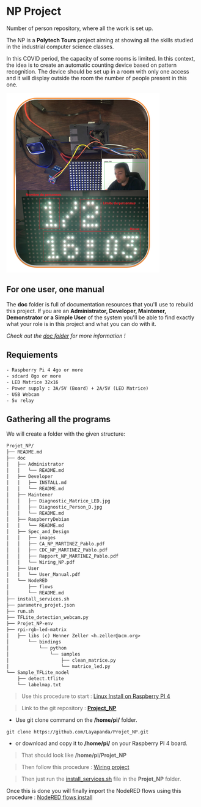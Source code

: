 # NP Project
Number of person repository, where all the work is set up.

The NP is a **Polytech Tours** project aiming at showing all the skills studied in the industrial computer science classes.

In this COVID period, the capacity of some rooms is limited. In this context, the idea is to create an automatic counting device based on
pattern recognition. The device should be set up in a room with only one access and it will display outside the room the number of people present in
this one.


![NP packaged project](doc/Specs_and_Design/images/np_projet.PNG)

## For one user, one manual

The **doc** folder is full of documentation resources that you'll use to rebuild this project. If you are an **Administrator, Developer, Maintener, Demonstrator or a Simple User** of the system you'll be able to find exactly what your role is in this project and what you can do with it.

*Check out the [doc folder](doc/) for more information !*

## Requiements
    - Raspberry Pi 4 4go or more
    - sdcard 8go or more
    - LED Matrice 32x16
    - Power supply : 3A/5V (Board) + 2A/5V (LED Matrice)
    - USB Webcam
    - 5v relay

## Gathering all the programs

We will create a folder with the given structure:

```
Projet_NP/
├── README.md
├── doc
│   ├── Administrator
│   │   └── README.md
│   ├── Developer
│   │   ├── INSTALL.md
│   │   └── README.md
│   ├── Maintener
│   │   ├── Diagnostic_Matrice_LED.jpg
│   │   ├── Diagnostic_Person_D.jpg
│   │   └── README.md
│   ├── RaspberryDebian
│   │   └── README.md
│   ├── Spec_and_Design
│   │   ├── images
│   │   ├── CA_NP_MARTINEZ_Pablo.pdf
│   │   ├── CDC_NP_MARTINEZ_Pablo.pdf
│   │   ├── Rapport_NP_MARTINEZ_Pablo.pdf
│   │   └── Wiring_NP.pdf         
│   ├── User
│   │   └── User_Manual.pdf
│   └── NodeRED
│       ├── flows
│       └── README.md
├── install_services.sh
├── parametre_projet.json
├── run.sh
├── TFLite_detection_webcam.py
├── Projet_NP-env
├── rpi-rgb-led-matrix
│   ├── libs (c) Henner Zeller <h.zeller@acm.org>
│       └── bindings
│           └── python
│               └── samples
│                   ├── clean_matrice.py
│                   └── matrice_led.py
└── Sample_TFLite_model
    ├── detect.tflite
    └── labelmap.txt
```

>Use this procedure to start : [Linux Install on Raspberry PI 4](doc/RaspberryDebian/README.md)

>Link to the git repository : [**Project_NP**](https://github.com/Layapanda/Projet_NP)
- Use git clone command on the **/home/pi/** folder.
```
git clone https://github.com/Layapanda/Projet_NP.git
```
- or download and copy it to **/home/pi/** on your Raspberry PI 4 board.

> That should look like **/home/pi/Projet_NP**

>Then follow this procedure : [Wiring project](doc/Specs_and_Design/Wiring_NP.pdf)

>Then just run the [install_services.sh](install_services.sh) file in the **Projet_NP** folder.

Once this is done you will finally import the NodeRED flows using this procedure : [NodeRED flows install](src/wbtc_manager/NodeRED/README.md)
